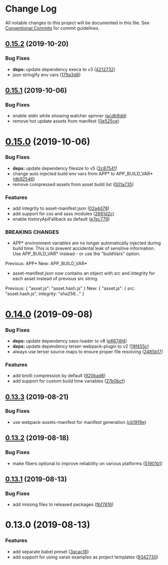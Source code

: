 # Change Log

All notable changes to this project will be documented in this file.
See [Conventional Commits](https://conventionalcommits.org) for commit guidelines.

## [0.15.2](https://github.com/ersims/varan/compare/varan@0.15.1...varan@0.15.2) (2019-10-20)

### Bug Fixes

- **deps:** update dependency execa to v3 ([4212732](https://github.com/ersims/varan/commit/4212732))
- json stringify env vars ([179a3d8](https://github.com/ersims/varan/commit/179a3d8))

## [0.15.1](https://github.com/ersims/varan/compare/varan@0.15.0...varan@0.15.1) (2019-10-06)

### Bug Fixes

- enable stdin while showing watcher spinner ([acdb9dd](https://github.com/ersims/varan/commit/acdb9dd))
- remove hot update assets from manifest ([0e525ce](https://github.com/ersims/varan/commit/0e525ce))

# [0.15.0](https://github.com/ersims/varan/compare/varan@0.14.0...varan@0.15.0) (2019-10-06)

### Bug Fixes

- **deps:** update dependency filesize to v5 ([2c87541](https://github.com/ersims/varan/commit/2c87541))
- change auto injected build env vars from APP* to APP_BUILD_VAR* ([db92546](https://github.com/ersims/varan/commit/db92546))
- remove compressed assets from asset build list ([001a735](https://github.com/ersims/varan/commit/001a735))

### Features

- add integrity to asset-manifest.json ([02a4d78](https://github.com/ersims/varan/commit/02a4d78))
- add support for css and sass modules ([2661d2c](https://github.com/ersims/varan/commit/2661d2c))
- enable historyApiFallback as default ([e7ec779](https://github.com/ersims/varan/commit/e7ec779))

### BREAKING CHANGES

- APP* environment variables are no longer automatically
  injected during build time. This is to prevent accidental leak of
  sensitive information. Use APP_BUILD_VAR* instead - or use the
  "buildVars" option.

Previous: APP*
New: APP_BUILD_VAR*

- asset-manifest.json now contains an object with src and
  integrity for each asset instead of previous src string.

Previous: { "asset.js": "asset.hash.js" }
New: { "asset.js": { src: "asset.hash.js", integrity: "sha256..." }

# [0.14.0](https://github.com/ersims/varan/compare/varan@0.13.3...varan@0.14.0) (2019-09-08)

### Bug Fixes

- **deps:** update dependency sass-loader to v8 ([e6674f4](https://github.com/ersims/varan/commit/e6674f4))
- **deps:** update dependency terser-webpack-plugin to v2 ([19f455c](https://github.com/ersims/varan/commit/19f455c))
- always use terser source maps to ensure proper file resolving ([2485b17](https://github.com/ersims/varan/commit/2485b17))

### Features

- add brotli compression by default ([920bad6](https://github.com/ersims/varan/commit/920bad6))
- add support for custom build time variables ([27b0bcf](https://github.com/ersims/varan/commit/27b0bcf))

## [0.13.3](https://github.com/ersims/varan/compare/varan@0.13.2...varan@0.13.3) (2019-08-21)

### Bug Fixes

- use webpack-assets-manifest for manifest generation ([cb1919e](https://github.com/ersims/varan/commit/cb1919e))

## [0.13.2](https://github.com/ersims/varan/compare/varan@0.13.1...varan@0.13.2) (2019-08-18)

### Bug Fixes

- make fibers optional to improve reliability on various platforms ([51901b1](https://github.com/ersims/varan/commit/51901b1))

## [0.13.1](https://github.com/ersims/varan/compare/varan@0.13.0...varan@0.13.1) (2019-08-13)

### Bug Fixes

- add missing files to released packages ([fbf7816](https://github.com/ersims/varan/commit/fbf7816))

# 0.13.0 (2019-08-13)

### Features

- add separate babel preset ([3acac18](https://github.com/ersims/varan/commit/3acac18))
- add support for using varan examples as project templates ([9342730](https://github.com/ersims/varan/commit/9342730))

